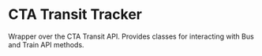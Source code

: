 # CTA Transit Tracker

Wrapper over the CTA Transit API.  Provides classes for interacting with Bus and Train API methods.
